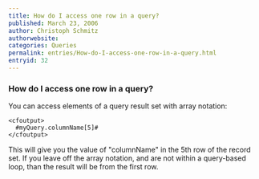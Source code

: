 ```yaml
---
title: How do I access one row in a query?
published: March 23, 2006
author: Christoph Schmitz
authorwebsite: 
categories: Queries
permalink: entries/How-do-I-access-one-row-in-a-query.html
entryid: 32
---
```


<h3>How do I access one row in a query?</h3>

<p>
You can access elements of a query result set with array notation:
</p>

<pre><code class="language-markup">&lt;cfoutput&gt;
  #myQuery.columnName[5]#
&lt;/cfoutput&gt;
</code></pre>

<p>
This will give you the value of "columnName" in the 5th row of the record set. If you leave off the array notation, and are not within a query-based loop, than the result will be from the first row. 
</p>



